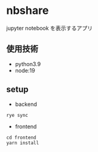 # nbshare

jupyter notebook を表示するアプリ

## 使用技術
- python3.9
- node:19

## setup

* backend

```
rye sync
```

* frontend

```
cd frontend
yarn install
```
